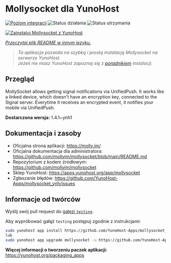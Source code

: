 <!--
To README zostało automatycznie wygenerowane przez <https://github.com/YunoHost/apps/tree/master/tools/readme_generator>
Nie powinno być ono edytowane ręcznie.
-->

# Mollysocket dla YunoHost

[![Poziom integracji](https://apps.yunohost.org/badge/integration/mollysocket)](https://ci-apps.yunohost.org/ci/apps/mollysocket/)
![Status działania](https://apps.yunohost.org/badge/state/mollysocket)
![Status utrzymania](https://apps.yunohost.org/badge/maintained/mollysocket)

[![Zainstaluj Mollysocket z YunoHost](https://install-app.yunohost.org/install-with-yunohost.svg)](https://install-app.yunohost.org/?app=mollysocket)

*[Przeczytaj plik README w innym języku.](./ALL_README.md)*

> *Ta aplikacja pozwala na szybką i prostą instalację Mollysocket na serwerze YunoHost.*  
> *Jeżeli nie masz YunoHost zapoznaj się z [poradnikiem](https://yunohost.org/install) instalacji.*

## Przegląd

MollySocket allows getting signal notifications via UnifiedPush. It works like a linked device, which doesn't have an encryption key, connected to the Signal server. Everytime it receives an encrypted event, it notifies your mobile via UnifiedPush.


**Dostarczona wersja:** 1.4.1~ynh1
## Dokumentacja i zasoby

- Oficjalna strona aplikacji: <https://molly.im/>
- Oficjalna dokumentacja dla administratora: <https://github.com/mollyim/mollysocket/blob/main/README.md>
- Repozytorium z kodem źródłowym: <https://github.com/mollyim/mollysocket>
- Sklep YunoHost: <https://apps.yunohost.org/app/mollysocket>
- Zgłaszanie błędów: <https://github.com/YunoHost-Apps/mollysocket_ynh/issues>

## Informacje od twórców

Wyślij swój pull request do [gałęzi `testing`](https://github.com/YunoHost-Apps/mollysocket_ynh/tree/testing).

Aby wypróbować gałąź `testing` postępuj zgodnie z instrukcjami:

```bash
sudo yunohost app install https://github.com/YunoHost-Apps/mollysocket_ynh/tree/testing --debug
lub
sudo yunohost app upgrade mollysocket -u https://github.com/YunoHost-Apps/mollysocket_ynh/tree/testing --debug
```

**Więcej informacji o tworzeniu paczek aplikacji:** <https://yunohost.org/packaging_apps>
